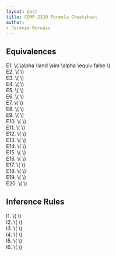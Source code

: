 ```yaml
---
layout: post
title: COMP-2310 Formula Cheatsheet
author:
- Jeremie Bornais
---
```


## Equivalences

E1. \\( \alpha \land \sim \alpha \equiv false \\)  
E2. \\(  \\)  
E3. \\(  \\)  
E4. \\(  \\)  
E5. \\(  \\)  
E6. \\(  \\)  
E7. \\(  \\)  
E8. \\(  \\)  
E9. \\(  \\)  
E10. \\(  \\)  
E11. \\(  \\)  
E12. \\(  \\)  
E13. \\(  \\)  
E14. \\(  \\)  
E15. \\(  \\)  
E16. \\(  \\)  
E17. \\(  \\)  
E18. \\(  \\)  
E19. \\(  \\)  
E20. \\(  \\)  

## Inference Rules

I1. \\(  \\)  
I2. \\(  \\)  
I3. \\(  \\)  
I4. \\(  \\)  
I5. \\(  \\)  
I6. \\(  \\)  
